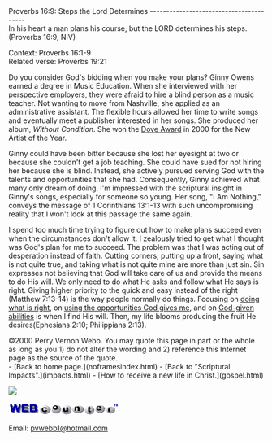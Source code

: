  <head> <title>(PVW) Proverbs 16:9: Steps the Lord Determines</title> <meta content="IE=9" http-equiv="X-UA-Compatible"></meta> <link href="css/page_style.css" rel="stylesheet" type="text/css"></link> </head><body><div class="page_style"> Proverbs 16:9: Steps the Lord Determines
----------------------------------------

<div class="p">In his heart a man plans his course,   
 but the LORD determines his steps. (Proverbs 16:9, NIV)

 Context: Proverbs 16:1-9  
 Related verse: Proverbs 19:21</div>Do you consider God's bidding when you make your plans? Ginny Owens earned a degree in Music Education. When she interviewed with her perspective employers,  they were afraid to hire a blind person as a music teacher. Not wanting to move from Nashville, she applied as an administrative assistant. The flexible hours allowed her time to write songs and eventually meet a publisher interested in her songs. She produced her album,  *Without Condition*. She won the [Dove Award](http://www.doveawards.com/) in 2000 for the New Artist of the Year.

Ginny could have been bitter because she lost her eyesight at two or because she couldn't get a job teaching. She could have sued for not hiring her because she is blind. Instead, she actively pursued serving God with the talents and opportunities that she had. Consequently, Ginny achieved what many only dream of doing. I'm impressed with the scriptural insight in Ginny's songs, especially for someone so young. Her song, "I Am Nothing," conveys the message of 1 Corinthians 13:1-13 with such uncompromising reality that I won't look at this passage the same again.

I spend too much time trying to figure out how to make plans succeed even when the circumstances don't allow it. I zealously tried to get what I thought was God's plan for me to succeed. The problem was that I was acting out of desperation instead of faith. Cutting corners, putting up a front, saying what is not quite true, and taking what is not quite mine are more than just sin. Sin expresses not believing that God will take care of us and provide the means to do His will. We only need to do what He asks and follow what He says is right. Giving higher priority to the quick and easy instead of the right (Matthew 7:13-14) is the way people normally do things. Focusing on [doing what is right](wisdom.html), on [using the opportunities God gives me](redmtime.html), and on [God-given abilities](diversity.html) is when I find His will. Then, my life blooms producing the fruit He desires(Ephesians 2:10; Philippians 2:13).

<div class="copy">©2000 Perry Vernon Webb. You may quote this page in part or the whole as long as you  
 1) do not alter the wording and  
 2) reference this Internet page as the source of the quote.</div> </div>- [Back to home page.](noframesindex.html)
- [Back to "Scriptural Impacts".](impacts.html)
- [How to receive a new life in Christ.](gospel.html)
 
![](http://counter.digits.com/wc/-d/4/pvwebb)

[![digits](images/wc-03.gif)](http://www.digits.com/)

Email: [pvwebb1@hotmail.com](mailto:pvwebb1@hotmail.com)

 